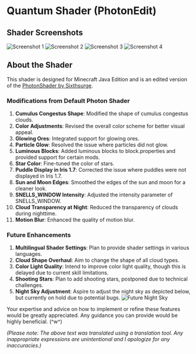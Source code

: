 # Quantum Shader (PhotonEdit)

## Shader Screenshots
![Screenshot 1](https://github.com/Bonbox562/BoXshader-Photon-Edit-/assets/169409426/57c4dcb1-3660-4c62-910c-2067b824530e)
![Screenshot 2](https://github.com/Bonbox562/BoXshader-Photon-Edit-/assets/169409426/be95c28d-0d2c-485b-af91-e560291ba472)
![Screenshot 3](https://github.com/Bonbox562/BoXshader-Photon-Edit-/assets/169409426/8b27b346-9e13-42c0-960e-5b5fa7b45fe1)
![Screenshot 4](https://github.com/Bonbox562/BoXshader-Photon-Edit-/assets/169409426/abdf4f0b-0c94-4e60-9378-8eb3e06833b1)

## About the Shader
This shader is designed for Minecraft Java Edition and is an edited version of the [PhotonShader by Sixthsurge](https://github.com/sixthsurge/photon).

### Modifications from Default Photon Shader
1. **Cumulus Congestus Shape**: Modified the shape of cumulus congestus clouds.
2. **Color Adjustments**: Revised the overall color scheme for better visual appeal.
3. **Glowing Ores**: Integrated support for glowing ores.
4. **Particle Glow**: Resolved the issue where particles did not glow.
5. **Luminous Blocks**: Added luminous blocks to block.properties and provided support for certain mods.
6. **Star Color**: Fine-tuned the color of stars.
7. **Puddle Display in Iris 1.7**: Corrected the issue where puddles were not displayed in Iris 1.7.  
8. **Sun and Moon Edges**: Smoothed the edges of the sun and moon for a cleaner look.
9. **SNELLS_WINDOW Intensity**: Adjusted the intensity parameter of SNELLS_WINDOW.
10. **Cloud Transparency at Night**: Reduced the transparency of clouds during nighttime.
11. **Motion Blur**: Enhanced the quality of motion blur.

### Future Enhancements
1. **Multilingual Shader Settings**: Plan to provide shader settings in various languages.
2. **Cloud Shape Overhaul**: Aim to change the shape of all cloud types.
3. **Color Light Quality**: Intend to improve color light quality, though this is delayed due to current skill limitations.
4. **Shooting Stars**: Plan to add shooting stars, postponed due to technical challenges.
5. **Night Sky Adjustment**: Aspire to adjust the night sky as depicted below, but currently on hold due to potential bugs.
![Future Night Sky](https://github.com/Bonbox562/BoXshader-Photon-Edit-/assets/169409426/acf88fa8-d0b1-403e-8ce8-fc1c0a1b57e0)

Your expertise and advice on how to implement or refine these features would be greatly appreciated. Any guidance you can provide would be highly beneficial. (^w^)

*(Please note: The above text was translated using a translation tool. Any inappropriate expressions are unintentional and I apologize for any inaccuracies.)*
